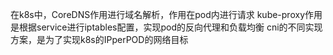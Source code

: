 在k8s中，CoreDNS作用进行域名解析，作用在pod内进行请求
kube-proxy作用是根据service进行iptables配置，实现pod的反向代理和负载均衡
cni的不同实现方案，是为了实现k8s的IPperPOD的网络目标